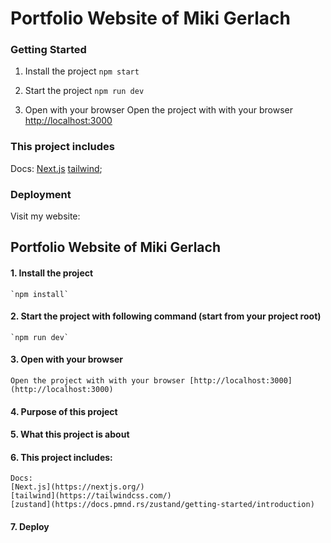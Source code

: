 # Portfolio Website of Miki Gerlach

### Getting Started
1. Install the project 
`npm start`

2. Start the project
`npm run dev`

3. Open with your browser
Open the project with with your browser [http://localhost:3000](http://localhost:3000)

### This project includes
Docs:
[Next.js](https://nextjs.org/)
[tailwind](https://tailwindcss.com/);

### Deployment
Visit my website: 

## Portfolio Website of Miki Gerlach

#### 1. Install the project
    `npm install`

#### 2. Start the project with following command (start from your project root)
    `npm run dev`

#### 3. Open with your browser
    Open the project with with your browser [http://localhost:3000](http://localhost:3000)


#### 4. Purpose of this project

#### 5. What this project is about

#### 6. This project includes:
    Docs:
    [Next.js](https://nextjs.org/)
    [tailwind](https://tailwindcss.com/)
    [zustand](https://docs.pmnd.rs/zustand/getting-started/introduction)


#### 7. Deploy
